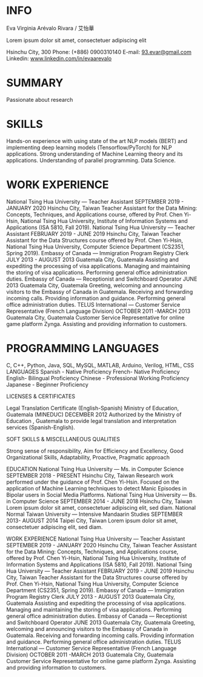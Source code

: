 # INFO
Eva Virginia Arévalo Rivara / 艾怡華

Lorem ipsum dolor sit amet, consectetuer adipiscing elit

Hsinchu City, 300
Phone: (+886) 0900310140
E-mail: 93.evar@gmail.com
Linkedin: www.linkedin.com/in/evaarevalo


# SUMMARY



Passionate about research
# SKILLS

Hands-on experience with using state of the art NLP models (BERT) and implementing deep learning models (Tensorflow/PyTorch) for NLP applications. Strong understanding of Machine Learning theory and its applications.  Understanding of parallel programming.
Data Science. 







# WORK EXPERIENCE
National Tsing Hua University  — Teacher Assistant
SEPTEMBER 2019 - JANUARY 2020
Hsinchu City, Taiwan
Teacher Assistant for the Data Mining: Concepts, Techniques, and Applications course, offered by Prof. Chen Yi-Hsin, National Tsing Hua University, Institute of Information Systems and Applications (ISA 5810, Fall 2019).
National Tsing Hua University  — Teacher Assistant
FEBRUARY 2019 - JUNE 2019
Hsinchu City, Taiwan
Teacher Assistant for the Data Structures course offered by Prof. Chen Yi-Hsin, National Tsing Hua University, Computer Science Department (CS2351, Spring 2019).
Embassy of Canada  — Immigration Program Registry Clerk
JULY 2013 - AUGUST 2013 
Guatemala City, Guatemala
Assisting and expediting the processing of visa applications. Managing and maintaining the storing of visa applications. Performing general office administration duties.
Embassy of Canada  — Receptionist and Switchboard Operator
JUNE 2013
Guatemala City, Guatemala
Greeting, welcoming and announcing visitors to the Embassy of Canada in Guatemala. Receiving and forwarding incoming calls. Providing information and guidance. Performing general office administration duties.
TELUS International  — Customer Service Representative (French Language Division)
OCTOBER 2011 -MARCH 2013
Guatemala City, Guatemala
Customer Service Representative for online game platform Zynga. Assisting and providing information to customers. 







# PROGRAMMING LANGUAGES

C, C++, Python,  Java,  SQL, MySQL, MATLAB, Arduino, Verilog,  HTML, CSS
LANGUAGES
Spanish - Native Proficiency French- Native Proficiency English- Bilingual Proficiency Chinese - Professional Working Proficiency    Japanese - Beginner Proficiency






































LICENSES  & CERTIFICATES

Legal Translation Certificate (English-Spanish)
Ministry of Education,  Guatemala (MINEDUC)
DECEMBER 2012
Authorized by the Ministry of Education , Guatemala to provide legal translation and interpretation services (Spanish-English).



SOFT SKILLS & MISCELLANEOUS QUALITIES

Strong sense of responsibility, Aim for Efficiency and Excellency, Good Organizational Skills, Adaptability, Proactive, Pragmatic approach














EDUCATION
National Tsing Hua University — Ms. in Computer Science
SEPTEMBER 2018 - PRESENT
Hsinchu City, Taiwan
Research work performed under the guidance of Prof. Chen Yi-Hsin. Focused on the application of Machine Learning techniques to detect   Manic Episodes in Bipolar users in Social Media Platforms.
National Tsing Hua University — Bs. in Computer Science
SEPTEMBER 2014 - JUNE 2018
Hsinchu City, Taiwan
Lorem ipsum dolor sit amet, consectetuer adipiscing elit, sed diam.
National Normal Taiwan University — Intensive Mandaarin Studies
SEPTEMBER 2013- AUGUST 2014
Taipei City, Taiwan
Lorem ipsum dolor sit amet, consectetuer adipiscing elit, sed diam.









WORK EXPERIENCE
National Tsing Hua University  — Teacher Assistant
SEPTEMBER 2019 - JANUARY 2020
Hsinchu City, Taiwan
Teacher Assistant for the Data Mining: Concepts, Techniques, and Applications course, offered by Prof. Chen Yi-Hsin, National Tsing Hua University, Institute of Information Systems and Applications (ISA 5810, Fall 2019).
National Tsing Hua University  — Teacher Assistant
FEBRUARY 2019 - JUNE 2019
Hsinchu City, Taiwan
Teacher Assistant for the Data Structures course offered by Prof. Chen Yi-Hsin, National Tsing Hua University, Computer Science Department (CS2351, Spring 2019).
Embassy of Canada  — Immigration Program Registry Clerk
JULY 2013 - AUGUST 2013 
Guatemala City, Guatemala
Assisting and expediting the processing of visa applications. Managing and maintaining the storing of visa applications. Performing general office administration duties.
Embassy of Canada  — Receptionist and Switchboard Operator
JUNE 2013
Guatemala City, Guatemala
Greeting, welcoming and announcing visitors to the Embassy of Canada in Guatemala. Receiving and forwarding incoming calls. Providing information and guidance. Performing general office administration duties.
TELUS International  — Customer Service Representative (French Language Division)
OCTOBER 2011 -MARCH 2013
Guatemala City, Guatemala
Customer Service Representative for online game platform Zynga. Assisting and providing information to customers. 


